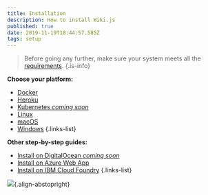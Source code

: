 ```yaml
---
title: Installation
description: How to install Wiki.js
published: true
date: 2019-11-19T18:44:57.585Z
tags: setup
---
```


> Before going any further, make sure your system meets all the [requirements](/install/requirements).
{.is-info}

**Choose your platform:**
- [Docker](/install/docker)
- [Heroku](/install/heroku)
- [Kubernetes *coming soon*](/install/kubernetes)
- [Linux](/install/linux)
- [macOS](/install/macos)
- [Windows](/install/windows)
{.links-list}

**Other step-by-step guides:**
- [Install on DigitalOcean *coming soon*](/install/digitalocean)
- [Install on Azure Web App](/install/azurewebapp)
- [Install on IBM Cloud Foundry](https://github.com/Requarks/wiki-ibm-cloud-foundry)
{.links-list}

![](https://a.icons8.com/ajlQdsfa/FZhYWV/svg.svg){.align-abstopright}